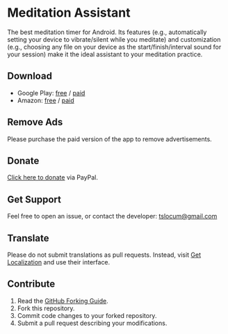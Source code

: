 # Meditation Assistant
The best meditation timer for Android. Its features (e.g., automatically setting your device to vibrate/silent
while you meditate) and customization (e.g., choosing any file on your device as the start/finish/interval sound
for your session) make it the ideal assistant to your meditation practice.


Download
------------
- Google Play: [free](https://play.google.com/store/apps/details?id=sh.ftp.rocketninelabs.meditationassistant) /
[paid](https://play.google.com/store/apps/details?id=sh.ftp.rocketninelabs.meditationassistant.full)
- Amazon: [free](http://www.amazon.com/Rocket-Nine-Laboratories-Meditation-Assistant/dp/B00BQVZ9DU) /
[paid](http://www.amazon.com/Rocket-Nine-Laboratories-Meditation-Assistant/dp/B00BQVXDL0/)


Remove Ads
------------
Please purchase the paid version of the app to remove advertisements.


Donate
------------
[Click here to donate](http://medinet.ftp.sh/donate/) via PayPal.


Get Support
------------
Feel free to open an issue, or contact the developer: tslocum@gmail.com


Translate
------------
Please do not submit translations as pull requests.  Instead, visit [Get Localization](http://www.getlocalization.com/meditationassistant/) and use their interface.


Contribute
------------
 1. Read the [GitHub Forking Guide](http://help.github.com/forking/).
 2. Fork this repository.
 3. Commit code changes to your forked repository.
 4. Submit a pull request describing your modifications.
